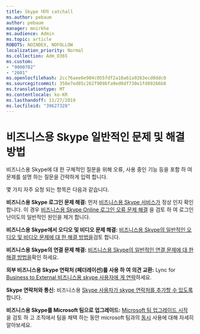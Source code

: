 ```yaml
---
title: Skype 테마 catchall
ms.author: pebaum
author: pebaum
manager: mnirkhe
ms.audience: Admin
ms.topic: article
ROBOTS: NOINDEX, NOFOLLOW
localization_priority: Normal
ms.collection: Adm_O365
ms.custom:
- "9000702"
- "2601"
ms.openlocfilehash: 2cc76aee6e904c055fdf2a18a61a9263ecd0ddc0
ms.sourcegitcommit: 358e7ed05c262f909bfa9ed0df730e1fd89266b8
ms.translationtype: MT
ms.contentlocale: ko-KR
ms.lasthandoff: 11/27/2019
ms.locfileid: "39627328"
---
```

# <a name="skype-for-business-common-issues-and-resolutions"></a>비즈니스용 Skype 일반적인 문제 및 해결 방법 

비즈니스용 Skype에 대 한 구체적인 질문을 위해 오류, 사용 중인 기능 등을 포함 하 여 문제를 설명 하는 질문을 간략하게 입력 합니다. 

몇 가지 자주 요청 되는 항목은 다음과 같습니다.

**비즈니스용 Skype 로그인 문제 해결:** 먼저 [비즈니스용 Skype 서비스가](https://admin.microsoft.com/Adminportal/Home?source=applauncher#/servicehealth) 정상 인지 확인 합니다. 이 경우 [비즈니스용 Skype Online 로그인 오류 문제 해결](https://docs.microsoft.com/SkypeForBusiness/set-up-skype-for-business-online/troubleshooting-sign-in-errors-for-admins#check-for-common-causes-of-skype-for-business-online-sign-in-errors) 을 검토 하 여 로그인 난이도의 일반적인 원인을 제거 합니다.
 
**비즈니스용 Skype에서 오디오 및 비디오 문제 해결:** [비즈니스용 Skype의 일반적인 오디오 및 비디오 문제에 대 한 해결 방법을](https://support.office.com/article/Troubleshoot-audio-and-video-in-Skype-for-Business-62777bc6-c52b-47ae-84ba-a8905c3b71dc)검토 합니다. 

**비즈니스용 Skype의 연결 문제 해결:** [비즈니스용 Skype의 일반적인 연결 문제에 대 한 해결 방법을](https://support.office.com/article/troubleshoot-connection-issues-in-skype-for-business-ca302828-783f-425c-bbe2-356348583771)확인 하세요.

**외부 비즈니스용 Skype 연락처 (페더레이션)를 사용 하 여 의견 교환:** Lync for [Business to External 비즈니스용 skype 사용자에 게 연락](https://docs.microsoft.com/SkypeForBusiness/set-up-skype-for-business-online/allow-users-to-contact-external-skype-for-business-users)하세요.

**Skype 연락처와 통신:** 비즈니스용 [Skype 사용자가 skype 연락처를 추가할 수 있도록](https://docs.microsoft.com/SkypeForBusiness/set-up-skype-for-business-online/let-skype-for-business-users-add-skype-contacts)합니다.

**비즈니스용 Skype를 Microsoft 팀으로 업그레이드:** [Microsoft 팀 업그레이드 시작](https://docs.microsoft.com/microsoftteams/upgrade-start-here) 을 검토 하 고 조직에서 팀을 채택 하는 동안 microsoft 팀과의 [동시](https://docs.microsoft.com/microsoftteams/coexistence-chat-calls-presence) 사용에 대해 자세히 알아보세요. 